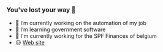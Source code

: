 ### You've lost your way 💩

- 🔭 I’m currently working on the automation of my job
- 🌱 I’m learning government software
- 🏬 I'm currently working for the SPF Finances of belgium
- 😒 [Web site](https://lv0.eu "Don't judge me pls")

<!--
**Benoit-Welsch/Benoit-Welsch** is a ✨ _special_ ✨ repository because its `README.md` (this file) appears on your GitHub profile.

Here are some ideas to get you started:

- 🔭 I’m currently working on ...
- 🌱 I’m currently learning ...
- 👯 I’m looking to collaborate on ...
- 🤔 I’m looking for help with ...
- 💬 Ask me about ...
- 📫 How to reach me: ...
- 😄 Pronouns: ...
- ⚡ Fun fact: ...
-->
